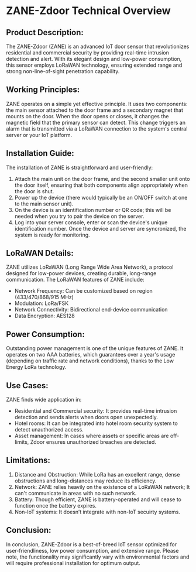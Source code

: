 # ZANE-Zdoor Technical Overview

## Product Description:
The ZANE-Zdoor (ZANE) is an advanced IoT door sensor that revolutionizes residential and commercial security by providing real-time intrusion detection and alert. With its elegant design and low-power consumption, this sensor employs LoRaWAN technology, ensuring extended range and strong non-line-of-sight penetration capability.

## Working Principles:

ZANE operates on a simple yet effective principle. It uses two components: the main sensor attached to the door frame and a secondary magnet that mounts on the door. When the door opens or closes, it changes the magnetic field that the primary sensor can detect. This change triggers an alarm that is transmitted via a LoRaWAN connection to the system's central server or your IoT platform.

## Installation Guide:

The installation of ZANE is straightforward and user-friendly:

1. Attach the main unit on the door frame, and the second smaller unit onto the door itself, ensuring that both components align appropriately when the door is shut.
2. Power up the device (there would typically be an ON/OFF switch at one to the main sensor unit).
3. On the device is an identification number or QR code; this will be needed when you try to pair the device on the server.
4. Log into your server console, enter or scan the device's unique identification number. Once the device and server are syncronized, the system is ready for monitoring.

## LoRaWAN Details:

ZANE utilizes LoRaWAN (Long Range Wide Area Network), a protocol designed for low-power devices, creating durable, long-range communication. The LoRaWAN features of ZANE include:

- Network Frequency: Can be customized based on region (433/470/868/915 MHz)
- Modulation: LoRa/FSK 
- Network Connectivity: Bidirectional end-device communication
- Data Encryption: AES128

## Power Consumption:

Outstanding power management is one of the unique features of ZANE. It operates on two AAA batteries, which guarantees over a year's usage (depending on traffic rate and network conditions), thanks to the Low Energy LoRa technology.

## Use Cases:

ZANE finds wide application in:

- Residential and Commercial security: It provides real-time intrusion detection and sends alerts when doors open unexpectedly.
- Hotel rooms: It can be integrated into hotel room security system to detect unauthorized access.
- Asset management: In cases where assets or specific areas are off-limits, Zdoor ensures unauthorized breaches are detected.
  
## Limitations:

1. Distance and Obstruction: While LoRa has an excellent range, dense obstructions and long-distances may reduce its efficiency.
2. Network: ZANE relies heavily on the existence of a LoRaWAN network; It can't communicate in areas with no such network.
3. Battery: Though efficient, ZANE is battery-operated and will cease to function once the battery expires.
4. Non-IoT systems: It doesn’t integrate with non-IoT secuirty systems. 

## Conclusion:

In conclusion, ZANE-Zdoor is a best-of-breed IoT sensor optimized for user-friendliness, low power consumption, and extensive range.
Please note, the functionality may significantly vary with environmental factors and will require professional installation for optimum output.
